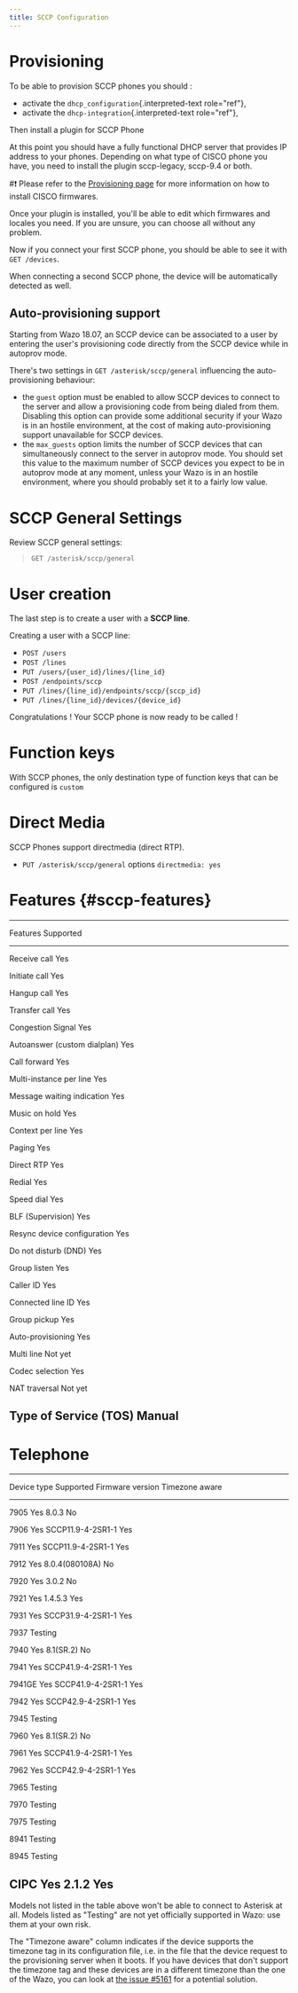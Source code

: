 ```yaml
---
title: SCCP Configuration
---
```


Provisioning
============

To be able to provision SCCP phones you should :

-   activate the `dhcp_configuration`{.interpreted-text role="ref"},
-   activate the `dhcp-integration`{.interpreted-text role="ref"},

Then install a plugin for SCCP Phone

At this point you should have a fully functional DHCP server that
provides IP address to your phones. Depending on what type of CISCO
phone you have, you need to install the plugin sccp-legacy, sccp-9.4 or
both.

#:exclamation: Please refer to the
[Provisioning page](/uc-doc/ecosystem/supported_devices#cisco-provisioning)
for more information on how to install CISCO firmwares.

Once your plugin is installed, you\'ll be able to edit which firmwares
and locales you need. If you are unsure, you can choose all without any
problem.

Now if you connect your first SCCP phone, you should be able to see it
with `GET /devices`.

When connecting a second SCCP phone, the device will be automatically
detected as well.

Auto-provisioning support
-------------------------

Starting from Wazo 18.07, an SCCP device can be associated to a user by
entering the user\'s provisioning code directly from the SCCP device
while in autoprov mode.

There\'s two settings in `GET /asterisk/sccp/general` influencing the
auto-provisioning behaviour:

-   the `guest` option must be enabled to allow SCCP devices to connect
    to the server and allow a provisioning code from being dialed from
    them. Disabling this option can provide some additional security if
    your Wazo is in an hostile environment, at the cost of making
    auto-provisioning support unavailable for SCCP devices.
-   the `max_guests` option limits the number of SCCP devices that can
    simultaneously connect to the server in autoprov mode. You should
    set this value to the maximum number of SCCP devices you expect to
    be in autoprov mode at any moment, unless your Wazo is in an hostile
    environment, where you should probably set it to a fairly low value.

SCCP General Settings
=====================

Review SCCP general settings:

> `GET /asterisk/sccp/general`

User creation
=============

The last step is to create a user with a **SCCP line**.

Creating a user with a SCCP line:

-   `POST /users`
-   `POST /lines`
-   `PUT /users/{user_id}/lines/{line_id}`
-   `POST /endpoints/sccp`
-   `PUT /lines/{line_id}/endpoints/sccp/{sccp_id}`
-   `PUT /lines/{line_id}/devices/{device_id}`

Congratulations ! Your SCCP phone is now ready to be called !

Function keys
=============

With SCCP phones, the only destination type of function keys that can be
configured is `custom`

Direct Media
============

SCCP Phones support directmedia (direct RTP).

-   `PUT /asterisk/sccp/general` options `directmedia: yes`

Features {#sccp-features}
========

  ------------------------------------------
  Features                       Supported
  ------------------------------ -----------
  Receive call                   Yes

  Initiate call                  Yes

  Hangup call                    Yes

  Transfer call                  Yes

  Congestion Signal              Yes

  Autoanswer (custom dialplan)   Yes

  Call forward                   Yes

  Multi-instance per line        Yes

  Message waiting indication     Yes

  Music on hold                  Yes

  Context per line               Yes

  Paging                         Yes

  Direct RTP                     Yes

  Redial                         Yes

  Speed dial                     Yes

  BLF (Supervision)              Yes

  Resync device configuration    Yes

  Do not disturb (DND)           Yes

  Group listen                   Yes

  Caller ID                      Yes

  Connected line ID              Yes

  Group pickup                   Yes

  Auto-provisioning              Yes

  Multi line                     Not yet

  Codec selection                Yes

  NAT traversal                  Not yet

  Type of Service (TOS)          Manual
  ------------------------------------------

Telephone
=========

  -------------------------------------------------------------------
  Device type   Supported     Firmware version       Timezone aware
  ------------- ------------- ---------------------- ----------------
  7905          Yes           8.0.3                  No

  7906          Yes           SCCP11.9-4-2SR1-1      Yes

  7911          Yes           SCCP11.9-4-2SR1-1      Yes

  7912          Yes           8.0.4(080108A)         No

  7920          Yes           3.0.2                  No

  7921          Yes           1.4.5.3                Yes

  7931          Yes           SCCP31.9-4-2SR1-1      Yes

  7937          Testing

  7940          Yes           8.1(SR.2)              No

  7941          Yes           SCCP41.9-4-2SR1-1      Yes

  7941GE        Yes           SCCP41.9-4-2SR1-1      Yes

  7942          Yes           SCCP42.9-4-2SR1-1      Yes

  7945          Testing

  7960          Yes           8.1(SR.2)              No

  7961          Yes           SCCP41.9-4-2SR1-1      Yes

  7962          Yes           SCCP42.9-4-2SR1-1      Yes

  7965          Testing

  7970          Testing

  7975          Testing

  8941          Testing

  8945          Testing

  CIPC          Yes           2.1.2                  Yes
  -------------------------------------------------------------------

Models not listed in the table above won\'t be able to connect to
Asterisk at all. Models listed as \"Testing\" are not yet officially
supported in Wazo: use them at your own risk.

The \"Timezone aware\" column indicates if the device supports the
timezone tag in its configuration file, i.e. in the file that the device
request to the provisioning server when it boots. If you have devices
that don\'t support the timezone tag and these devices are in a
different timezone than the one of the Wazo, you can look at [the issue
\#5161](https://projects.wazo.community/issues/5161) for a potential
solution.
